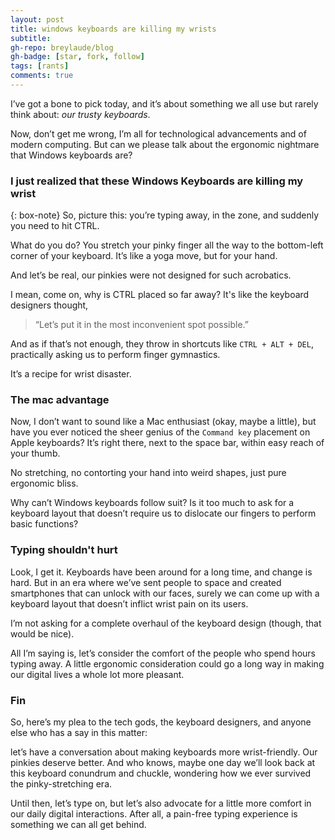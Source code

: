 ```yaml
---
layout: post
title: windows keyboards are killing my wrists
subtitle: 
gh-repo: breylaude/blog
gh-badge: [star, fork, follow]
tags: [rants]
comments: true
---
```


I’ve got a bone to pick today, and it’s about something we all use but rarely think about: *our trusty keyboards*. 

Now, don’t get me wrong, I’m all for technological advancements and of modern computing. But can we please talk about the ergonomic nightmare that Windows keyboards are?

###  I just realized that these Windows Keyboards are killing my wrist

{: box-note}
So, picture this: you’re typing away, in the zone, and suddenly you need to hit CTRL. 

What do you do? You stretch your pinky finger all the way to the bottom-left corner of your keyboard. It’s like a yoga move, but for your hand. 

And let’s be real, our pinkies were not designed for such acrobatics.

I mean, come on, why is CTRL placed so far away? It's like the keyboard designers thought, 

> “Let’s put it in the most inconvenient spot possible.” 

And as if that’s not enough, they throw in shortcuts like `CTRL + ALT + DEL`, practically asking us to perform finger gymnastics. 

It’s a recipe for wrist disaster.

### The mac advantage

Now, I don’t want to sound like a Mac enthusiast (okay, maybe a little), but have you ever noticed the sheer genius of the `Command key` placement on Apple keyboards? It’s right there, next to the space bar, within easy reach of your thumb. 

No stretching, no contorting your hand into weird shapes, just pure ergonomic bliss.

Why can’t Windows keyboards follow suit? Is it too much to ask for a keyboard layout that doesn’t require us to dislocate our fingers to perform basic functions?

### Typing shouldn't hurt

Look, I get it. Keyboards have been around for a long time, and change is hard. But in an era where we’ve sent people to space and created smartphones that can unlock with our faces, surely we can come up with a keyboard layout that doesn’t inflict wrist pain on its users.

I’m not asking for a complete overhaul of the keyboard design (though, that would be nice). 

All I’m saying is, let’s consider the comfort of the people who spend hours typing away. A little ergonomic consideration could go a long way in making our digital lives a whole lot more pleasant.

### Fin

So, here’s my plea to the tech gods, the keyboard designers, and anyone else who has a say in this matter: 

let’s have a conversation about making keyboards more wrist-friendly. Our pinkies deserve better. And who knows, maybe one day we’ll look back at this keyboard conundrum and chuckle, wondering how we ever survived the pinky-stretching era.

Until then, let’s type on, but let’s also advocate for a little more comfort in our daily digital interactions. After all, a pain-free typing experience is something we can all get behind.
